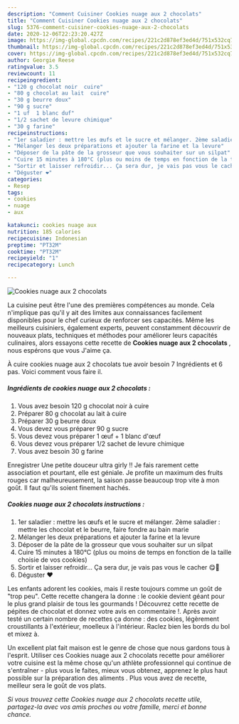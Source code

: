 ```yaml
---
description: "Comment Cuisiner Cookies nuage aux 2 chocolats"
title: "Comment Cuisiner Cookies nuage aux 2 chocolats"
slug: 5376-comment-cuisiner-cookies-nuage-aux-2-chocolats
date: 2020-12-06T22:23:20.427Z
image: https://img-global.cpcdn.com/recipes/221c2d878ef3ed4d/751x532cq70/cookies-nuage-aux-2-chocolats-photo-principale-de-la-recette.jpg
thumbnail: https://img-global.cpcdn.com/recipes/221c2d878ef3ed4d/751x532cq70/cookies-nuage-aux-2-chocolats-photo-principale-de-la-recette.jpg
cover: https://img-global.cpcdn.com/recipes/221c2d878ef3ed4d/751x532cq70/cookies-nuage-aux-2-chocolats-photo-principale-de-la-recette.jpg
author: Georgie Reese
ratingvalue: 3.5
reviewcount: 11
recipeingredient:
- "120 g chocolat noir  cuire"
- "80 g chocolat au lait  cuire"
- "30 g beurre doux"
- "90 g sucre"
- "1 uf  1 blanc duf"
- "1/2 sachet de levure chimique"
- "30 g farine"
recipeinstructions:
- "1er saladier : mettre les œufs et le sucre et mélanger. 2ème saladier : mettre les chocolat et le beurre, faire fondre au bain marie"
- "Mélanger les deux préparations et ajouter la farine et la levure"
- "Déposer de la pâte de la grosseur que vous souhaiter sur un silpat"
- "Cuire 15 minutes à 180°C (plus ou moins de temps en fonction de la taille choisie de vos cookies)"
- "Sortir et laisser refroidir... Ça sera dur, je vais pas vous le cacher 😋🤤"
- "Déguster ❤️"
categories:
- Resep
tags:
- cookies
- nuage
- aux

katakunci: cookies nuage aux 
nutrition: 185 calories
recipecuisine: Indonesian
preptime: "PT32M"
cooktime: "PT32M"
recipeyield: "1"
recipecategory: Lunch

---
```



![Cookies nuage aux 2 chocolats](https://img-global.cpcdn.com/recipes/221c2d878ef3ed4d/751x532cq70/cookies-nuage-aux-2-chocolats-photo-principale-de-la-recette.jpg)

La cuisine peut être l'une des premières compétences au monde. Cela n'implique pas qu'il y ait des limites aux connaissances facilement disponibles pour le chef curieux de renforcer ses capacités. Même les meilleurs cuisiniers, également experts, peuvent constamment découvrir de nouveaux plats, techniques et méthodes pour améliorer leurs capacités culinaires, alors essayons cette recette de <strong> Cookies nuage aux 2 chocolats </strong>, nous espérons que vous J'aime ça.

<!--inarticleads1-->

À cuire cookies nuage aux 2 chocolats tue avoir besoin 7 Ingrédients et 6 pas. Voici comment vous faire il.

##### Ingrédients de cookies nuage aux 2 chocolats :

1. Vous avez besoin 120 g chocolat noir à cuire
1. Préparer 80 g chocolat au lait à cuire
1. Préparer 30 g beurre doux
1. Vous devez vous préparer 90 g sucre
1. Vous devez vous préparer 1 œuf + 1 blanc d&#39;œuf
1. Vous devez vous préparer 1/2 sachet de levure chimique
1. Vous avez besoin 30 g farine


Enregistrer Une petite douceur ultra girly !! Je fais rarement cette association et pourtant, elle est géniale. Je profite un maximum des fruits rouges car malheureusement, la saison passe beaucoup trop vite à mon goût. Il faut qu&#39;ils soient finement hachés. 

<!--inarticleads2-->

##### Cookies nuage aux 2 chocolats instructions :

1. 1er saladier : mettre les œufs et le sucre et mélanger. 2ème saladier : mettre les chocolat et le beurre, faire fondre au bain marie
1. Mélanger les deux préparations et ajouter la farine et la levure
1. Déposer de la pâte de la grosseur que vous souhaiter sur un silpat
1. Cuire 15 minutes à 180°C (plus ou moins de temps en fonction de la taille choisie de vos cookies)
1. Sortir et laisser refroidir... Ça sera dur, je vais pas vous le cacher 😋🤤
1. Déguster ❤️


Les enfants adorent les cookies, mais il reste toujours comme un goût de &#34;trop peu&#34;. Cette recette changera la donne : le cookie devient géant pour le plus grand plaisir de tous les gourmands ! Découvrez cette recette de pépites de chocolat et donnez votre avis en commentaire !. Après avoir testé un certain nombre de recettes ça donne : des cookies, légèrement croustillants à l&#39;extérieur, moelleux à l&#39;intérieur. Raclez bien les bords du bol et mixez à. 

<!--inarticleads1-->

<p>
Un excellent plat fait maison est le genre de chose que nous gardons tous à l'esprit. Utiliser ces Cookies nuage aux 2 chocolats recette pour améliorer votre cuisine est la même chose qu'un athlète professionnel qui continue de s'entraîner - plus vous le faites, mieux vous obtenez, apprenez le plus haut possible sur la préparation des aliments . Plus vous avez de recette, meilleur sera le goût de vos plats.
</p>

<p>
<i>Si vous trouvez cette Cookies nuage aux 2 chocolats recette utile, partagez-la avec vos amis proches ou votre famille, merci et bonne chance.</i>
</p>
